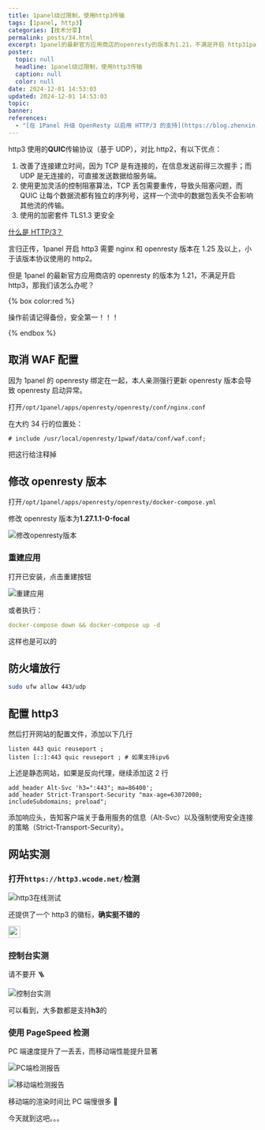 ```yaml
---
title: 1panel绕过限制，使用http3传输
tags: [1panel, http3]
categories: [技术分享]
permalink: posts/34.html
excerpt: 1panel的最新官方应用商店的openresty的版本为1.21，不满足开启 http31panel升级1panel中openresty版本，让网站使用http3协议，加快网站速度。
poster:
  topic: null
  headline: 1panel绕过限制，使用http3传输
  caption: null
  color: null
date: 2024-12-01 14:53:03
updated: 2024-12-01 14:53:03
topic:
banner:
references:
  - "[在 1Panel 升级 OpenResty 以启用 HTTP/3 的支持](https://blog.zhenxin.me/operations/1panel-http3.html)"
---
```


http3 使用的**QUIC**传输协议（基于 UDP），对比 http2，有以下优点：

1. 改善了连接建立时间，因为 TCP 是有连接的，在信息发送前得三次握手；而 UDP 是无连接的，可直接发送数据给服务端。
2. 使用更加灵活的控制阻塞算法，TCP 丢包需要重传，导致头阻塞问题，而 QUIC 让每个数据流都有独立的序列号，这样一个流中的数据包丢失不会影响其他流的传输。
3. 使用的加密套件 TLS1.3 更安全

[什么是 HTTP/3？](https://www.cloudflare.com/zh-cn/learning/performance/what-is-http3/)

言归正传，1panel 开启 http3 需要 nginx 和 openresty 版本在 1.25 及以上，小于该版本协议使用的 http2。

但是 1panel 的最新官方应用商店的 openresty 的版本为 1.21，不满足开启 http3，那我们该怎么办呢？

{% box color:red %}

操作前请记得备份，安全第一！！！

{% endbox %}

## 取消 WAF 配置

因为 1panel 的 openresty 绑定在一起，本人亲测强行更新 openresty 版本会导致 openresty 启动异常。

打开`/opt/1panel/apps/openresty/openresty/conf/nginx.conf`

在大约 34 行的位置处：

```nginx
# include /usr/local/openresty/1pwaf/data/conf/waf.conf;
```

把这行给注释掉

## 修改 openresty 版本

打开`/opt/1panel/apps/openresty/openresty/docker-compose.yml`

修改 openresty 版本为**1.27.1.1-0-focal**

![修改openresty版本](https://cdn.codepzj.cn/image/202412011410039.png)

### 重建应用

打开已安装，点击重建按钮

![重建应用](https://cdn.codepzj.cn/image/202412011414561.png)

或者执行：

```yaml
docker-compose down && docker-compose up -d
```

这样也是可以的

## 防火墙放行

```bash
sudo ufw allow 443/udp
```

## 配置 http3

然后打开网站的配置文件，添加以下几行

```nginx
listen 443 quic reuseport ;
listen [::]:443 quic reuseport ; # 如果支持ipv6
```

上述是静态网站，如果是反向代理，继续添加这 2 行

```nginx
add_header Alt-Svc 'h3=":443"; ma=86400';
add_header Strict-Transport-Security "max-age=63072000; includeSubdomains; preload";
```

添加响应头，告知客户端关于备用服务的信息（Alt-Svc）以及强制使用安全连接的策略（Strict-Transport-Security）。

## 网站实测

### 打开`https://http3.wcode.net/`检测

![http3在线测试](https://cdn.codepzj.cn/image/202412011425119.png)

还提供了一个 http3 的徽标，**确实挺不错的**

<a href="https://http3.wcode.net/?q=haohanxinghe.com" target="_blank">
    <img src="https://http3.wcode.net/badges/http3.svg?host=haohanxinghe.com" alt="" style="max-width: 100%; height: 24px;"/>
</a>

### 控制台实测

请不要开 🪜

![控制台实测](https://cdn.codepzj.cn/image/202412011429751.png)

可以看到，大多数都是支持**h3**的

### 使用 PageSpeed 检测

PC 端速度提升了一丢丢，而移动端性能提升显著

![PC端检测报告](https://cdn.codepzj.cn/image/202412011439508.png)

![移动端检测报告](https://cdn.codepzj.cn/image/202412011438628.png)

移动端的渲染时间比 PC 端慢很多 🤣

今天就到这吧。。。

